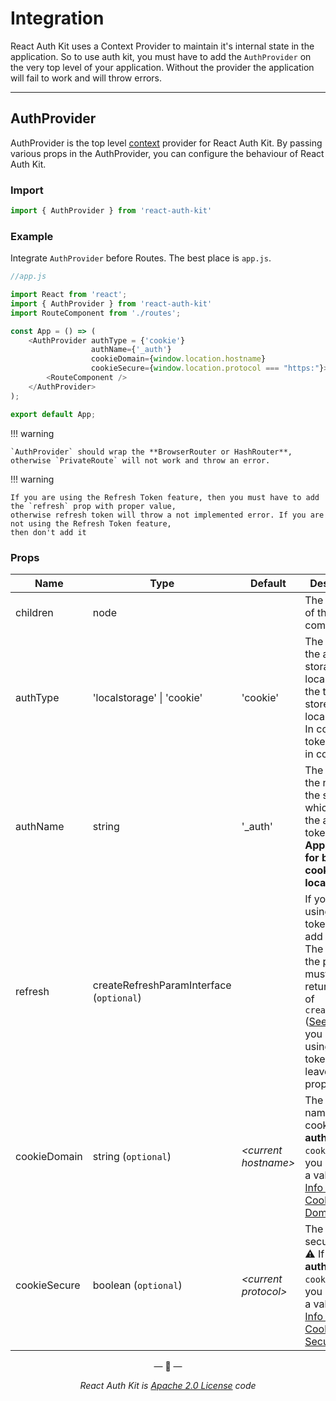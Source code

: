 # Integration

React Auth Kit uses a Context Provider to maintain it's internal state in the application.
So to use auth kit, you must have to add the `AuthProvider` on the very top level of your application.
Without the provider the application will fail to work and will throw errors.

<div data-ea-publisher="authkitarkadipme" data-ea-type="text" data-ea-keywords="web|react|javascript|python|database|node|mongo" id="integration"></div>

---

## AuthProvider

AuthProvider is the top level [context](https://reactjs.org/docs/context.html) provider for React Auth Kit.
By passing various props in the AuthProvider, you can configure the behaviour of React Auth Kit.

### Import

```javascript
import { AuthProvider } from 'react-auth-kit'
```

### Example

Integrate `AuthProvider` before Routes. The best place is `app.js`.

```javascript
//app.js

import React from 'react';
import { AuthProvider } from 'react-auth-kit'
import RouteComponent from './routes';

const App = () => (
    <AuthProvider authType = {'cookie'}
                  authName={'_auth'}
                  cookieDomain={window.location.hostname}
                  cookieSecure={window.location.protocol === "https:"}>
        <RouteComponent />
    </AuthProvider>
);

export default App;
```

!!! warning

    `AuthProvider` should wrap the **BrowserRouter or HashRouter**,
    otherwise `PrivateRoute` will not work and throw an error.

!!! warning

    If you are using the Refresh Token feature, then you must have to add the `refresh` prop with proper value,
    otherwise refresh token will throw a not implemented error. If you are not using the Refresh Token feature,
    then don't add it

### Props

| Name         | Type                       | Default          | Description                                                                                                                                                                         |
|--------------|----------------------------|------------------|-------------------------------------------------------------------------------------------------------------------------------------------------------------------------------------|
| children     | node                       |                  | The content of the component                                                                                                                                                        |
| authType     | 'localstorage' \| 'cookie' | 'cookie'         | The type of the auth storage.  In localstorage, the tokens store in localStorage. In cookie, the tokens store in cookies.                                                          |
| authName     | string                     | '_auth'          | The prefix for the name of the storage, which stores the auth token.  **Applicable for both cookies and localStorage**.                                                                                |
| refresh      | createRefreshParamInterface (`optional`)     || If you are using refresh token, then add this prop. The value of the props must be the return value of `createRefresh` ([See Here](/refreshtoken/#integration-in-auth-provider). If you are not using refresh token, then leave the prop)|
| cookieDomain | string   (`optional`)      | _<current hostname\>_ | The Domain name for cookie. ⚠ If **authType** is `cookie`, then you must put a value. [More Info about Cookie Domain](https://developer.mozilla.org/en-US/docs/Web/HTTP/Cookies) |
| cookieSecure | boolean  (`optional`)      | _<current protocol\>_ | The cookie secure flag. ⚠ If **authType** is `cookie`, then you must put a value. [More Info about Cookie Security](https://developer.mozilla.org/en-US/docs/Web/HTTP/Cookies)         |

<p align="center">&mdash; 🔑  &mdash;</p>
<p align="center"><i>React Auth Kit is <a href="https://github.com/react-auth-kit/react-auth-kit/blob/master/LICENSE">Apache 2.0 License</a> code</i></p>
